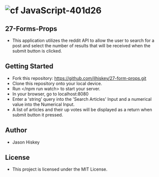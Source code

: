 ![cf](https://i.imgur.com/7v5ASc8.png) JavaScript-401d26
=======
## 27-Forms-Props
 - This application utilizes the reddit API to allow the user to search for a post and select the number of results that will be received when the submit button is clicked.

## Getting Started
- Fork this repository: https://github.com/jlhiskey/27-form-props.git
- Clone this repository onto your local device.
- Run </npm run watch> to start your server.
- In your browser, go to localhost:8080
- Enter a 'string' query into the 'Search Articles' Input and a numerical value into the Numerical Input. 
- A list of articles and their up votes will be displayed as a return when submit button it pressed.

## Author 
- Jason Hiskey

## License 
- This project is licensed under the MIT License.

